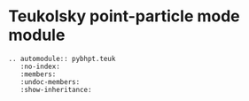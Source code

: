 # Teukolsky point-particle mode module

```{eval-rst}
.. automodule:: pybhpt.teuk
   :no-index:
   :members:
   :undoc-members:
   :show-inheritance:
```
